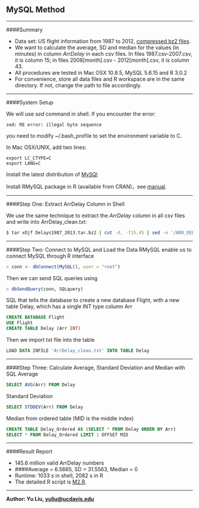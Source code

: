 MySQL Method
---------------------
----

####Summary
* Data set: US flight information from 1987 to 2012, [compressed bz2 files].
* We want to calculate the average, SD and median for the values (in minutes) in column *ArrDelay* in each csv files. In files 1987.csv-2007.csv, it is column 15; in files 2008[month].csv - 2012[month].csv, it is column 43.
* All procedures are tested in Mac OSX 10.8.5, MySQL 5.6.15 and R 3.0.2
* For convenience, store all data files and R workspace are in the same directory. If not, change the path to file accordingly.


---

####System Setup

We will use *sed* command in shell. If you encounter the error:
```
sed: RE error: illegal byte sequence
```
you need to modify ~/.bash_profile to set the environment variable to C.

In Mac OSX/UNIX, add two lines:
```
export LC_CTYPE=C 
export LANG=C
```
Install the latest distribution of [MySQl](http://dev.mysql.com/downloads/)

Install RMySQL package in R (available from CRAN)，see [manual](http://cran.r-project.org/web/packages/RMySQL/RMySQL.pdf).

----
####Step One: Extract ArrDelay Column in Shell

We use the same technique to extract the *ArrDelay* column in all csv files and write into ArrDelay_clean.txt:
```bash
$ tar xOjf Delays1987_2013.tar.bz2 | cut -d, -f15,45 | sed -e '/ARR_DEL15/d' -e 's/[^0-9.-]*//g' -e '/^$/d' -e 's/\.00// > ArrDelay_clean.txt' 
```
-----
####Step Two: Connect to MySQL and Load the Data
RMySQL enable us to connect MySQL through R interface
```R
> conn <- dbConnect(MySQL(), user = "root")
```
Then we can send SQL queries using
```R
> dbSendQuery(conn, SQLquery)
```
SQL that tells the database to create a new database Flight, with a new table Delay, which has a single INT type column Arr 
```SQL
CREATE DATABASE Flight
USE Flight
CREATE TABLE Delay (Arr INT)
```
Then we import txt file into the table
```SQL
LOAD DATA INFILE 'ArrDelay_clean.txt' INTO TABLE Delay
```

----
####Step Three: Calculate Average, Standard Deviation and Median with SQL
Average
```SQl
SELECT AVG(Arr) FROM Delay
```
Standard Deviation
```SQL
SELECT STDDEV(Arr) FROM Delay
```
Median from ordered table (MID is the middle index)
```SQL
CREATE TABLE Delay_Ordered AS (SELECT * FROM Delay ORDER BY Arr)
SELECT * FROM Delay_Ordered LIMIT 1 OFFSET MID
```
---
####Result Report
* 145.6 million valid ArrDelay numbers
* ####Average = 6.5665, SD = 31.5563, Median = 0
* Runtime: 1033 s in shell,  2082 s in R
* The detailed R script is [M2.R](https://github.com/eileenlyly/STA250HW1/blob/master/M2.R).

----
**Author: Yu Liu, [yuliu@ucdavis.edu](mailto:yuliu@ucdavis.edu)**

[compressed bz2 files]: http://eeyore.ucdavis.edu/stat250/Data/Airlines/Delays1987_2013.tar.bz2

    
